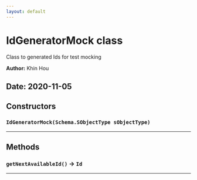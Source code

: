 ```yaml
---
layout: default
---
```

# IdGeneratorMock class

Class to generated Ids for test mocking


**Author:** Khin Hou

**Date:** 2020-11-05
---
## Constructors
### `IdGeneratorMock(Schema.SObjectType sObjectType)`
---
## Methods
### `getNextAvailableId()` → `Id`
---
